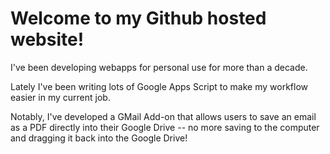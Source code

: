# Welcome to my Github hosted website!

I've been developing webapps for personal use for more than a decade. 

Lately I've been writing lots of Google Apps Script to make my workflow easier in my current job. 

Notably, I've developed a GMail Add-on that allows users to save an email as a PDF directly into their Google Drive -- no more saving to the computer and dragging it back into the Google Drive!

